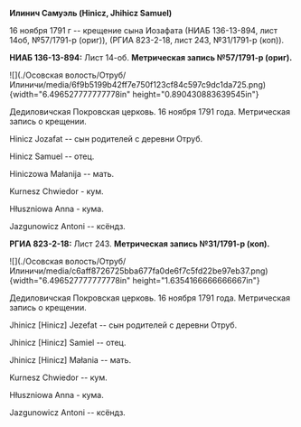 **Илинич Самуэль (Hinicz, Jhihicz Samuel)**

16 ноября 1791 г -- крещение сына Иозафата (НИАБ 136-13-894, лист 14об,
№57/1791-р (ориг)), (РГИА 823-2-18, лист 243, №31/1791-р (коп)).

**НИАБ 136-13-894:** Лист 14-об. **Метрическая запись №57/1791-р
(ориг).**

![](./Осовская волость/Отруб/Илиничи/media/6f9b5199b42ff7e750f123cf84c597c9dc1da725.png){width="6.496527777777778in"
height="0.890430883639545in"}

Дедиловичская Покровская церковь. 16 ноября 1791 года. Метрическая
запись о крещении.

Hinicz Jozafat -- сын родителей с деревни Отруб.

Hinicz Samuel -- отец.

Hiniczowa Małanija -- мать.

Kurnesz Chwiedor - кум.

Hłuszniowa Anna - кума.

Jazgunowicz Antoni -- ксёндз.

**РГИА 823-2-18:** Лист 243. **Метрическая запись №31/1791-р (коп).**

![](./Осовская волость/Отруб/Илиничи/media/c6aff8726725bba677fa0de6f7c5fd22be97eb37.png){width="6.496527777777778in"
height="1.6354166666666667in"}

Дедиловичская Покровская церковь. 16 ноября 1791 года. Метрическая
запись о крещении.

Jhinicz \[Hinicz\] Jezefat -- сын родителей с деревни Отруб.

Jhinicz \[Hinicz\] Samiel -- отец.

Jhinicz \[Hinicz\] Małania -- мать.

Kurnesz Chwiedor -- кум.

Hłuszniowa Anna - кума.

Jazgunowicz Antoni -- ксёндз.

